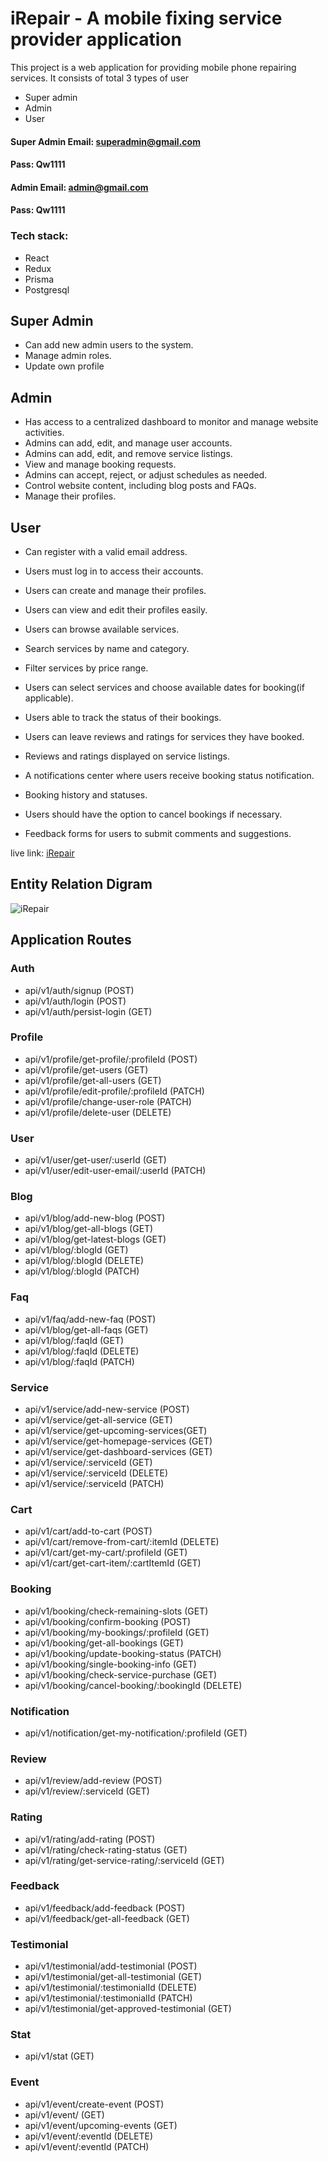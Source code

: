 # iRepair - A mobile fixing service provider application

This project is a web application for providing mobile phone repairing services. It consists of total 3 types of user

- Super admin
- Admin
- User

#### Super Admin Email: superadmin@gmail.com
#### Pass: Qw1111

#### Admin Email: admin@gmail.com
#### Pass: Qw1111


### Tech stack:

- React
- Redux
- Prisma
- Postgresql

## Super Admin

- Can add new admin users to the system.
- Manage admin roles.
- Update own profile

## Admin

- Has access to a centralized dashboard to monitor and manage website activities.
- Admins can add, edit, and manage user accounts.
- Admins can add, edit, and remove service listings.
- View and manage booking requests.
- Admins can accept, reject, or adjust schedules as needed.
- Control website content, including blog posts and FAQs.
- Manage their profiles.

## User

- Can register with a valid email address.

- Users must log in to access their accounts.
- Users can create and manage their profiles.
- Users can view and edit their profiles easily.
- Users can browse available services.
- Search services by name and category.
- Filter services by price range.
- Users can select services and choose available dates for booking(if applicable).
- Users able to track the status of their bookings.
- Users can leave reviews and ratings for services they have booked.
- Reviews and ratings displayed on service listings.
- A notifications center where users receive booking status notification.
- Booking history and statuses.
- Users should have the option to cancel bookings if necessary.
- Feedback forms for users to submit comments and suggestions.

live link: [iRepair](https://a9-mobile-fix-service.netlify.app)

## Entity Relation Digram

![iRepair](https://res.cloudinary.com/dwogefm7f/image/upload/v1698722117/a9-requirement-analysis.drawio_xgeu8l.png)

## Application Routes

### Auth

- api/v1/auth/signup (POST)
- api/v1/auth/login (POST)
- api/v1/auth/persist-login (GET)

### Profile

- api/v1/profile/get-profile/:profileId (POST)
- api/v1/profile/get-users (GET)
- api/v1/profile/get-all-users (GET)
- api/v1/profile/edit-profile/:profileId (PATCH)
- api/v1/profile/change-user-role (PATCH)
- api/v1/profile/delete-user (DELETE)

### User

- api/v1/user/get-user/:userId (GET)
- api/v1/user/edit-user-email/:userId (PATCH)

### Blog

- api/v1/blog/add-new-blog (POST)
- api/v1/blog/get-all-blogs (GET)
- api/v1/blog/get-latest-blogs (GET)
- api/v1/blog/:blogId (GET)
- api/v1/blog/:blogId (DELETE)
- api/v1/blog/:blogId (PATCH)

### Faq

- api/v1/faq/add-new-faq (POST)
- api/v1/blog/get-all-faqs (GET)
- api/v1/blog/:faqId (GET)
- api/v1/blog/:faqId (DELETE)
- api/v1/blog/:faqId (PATCH)

### Service

- api/v1/service/add-new-service (POST)
- api/v1/service/get-all-service (GET)
- api/v1/service/get-upcoming-services(GET)
- api/v1/service/get-homepage-services (GET)
- api/v1/service/get-dashboard-services (GET)
- api/v1/service/:serviceId (GET)
- api/v1/service/:serviceId (DELETE)
- api/v1/service/:serviceId (PATCH)

### Cart

- api/v1/cart/add-to-cart (POST)
- api/v1/cart/remove-from-cart/:itemId (DELETE)
- api/v1/cart/get-my-cart/:profileId (GET)
- api/v1/cart/get-cart-item/:cartItemId (GET)

### Booking

- api/v1/booking/check-remaining-slots (GET)
- api/v1/booking/confirm-booking (POST)
- api/v1/booking/my-bookings/:profileId (GET)
- api/v1/booking/get-all-bookings (GET)
- api/v1/booking/update-booking-status (PATCH)
- api/v1/booking/single-booking-info (GET)
- api/v1/booking/check-service-purchase (GET)
- api/v1/booking/cancel-booking/:bookingId (DELETE)

### Notification

- api/v1/notification/get-my-notification/:profileId (GET)

### Review

- api/v1/review/add-review (POST)
- api/v1/review/:serviceId (GET)

### Rating

- api/v1/rating/add-rating (POST)
- api/v1/rating/check-rating-status (GET)
- api/v1/rating/get-service-rating/:serviceId (GET)

### Feedback

- api/v1/feedback/add-feedback (POST)
- api/v1/feedback/get-all-feedback (GET)

### Testimonial

- api/v1/testimonial/add-testimonial (POST)
- api/v1/testimonial/get-all-testimonial (GET)
- api/v1/testimonial/:testimonialId (DELETE)
- api/v1/testimonial/:testimonialId (PATCH)
- api/v1/testimonial/get-approved-testimonial (GET)

### Stat

- api/v1/stat (GET)

### Event

- api/v1/event/create-event (POST)
- api/v1/event/ (GET)
- api/v1/event/upcoming-events (GET)
- api/v1/event/:eventId (DELETE)
- api/v1/event/:eventId (PATCH)

